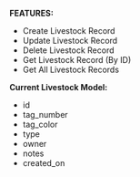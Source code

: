 **FEATURES:**
* Create Livestock Record
* Update Livestock Record
* Delete Livestock Record
* Get Livestock Record (By ID)
* Get All Livestock Records

**Current Livestock Model:**
* id
* tag_number
* tag_color
* type
* owner
* notes
* created_on

